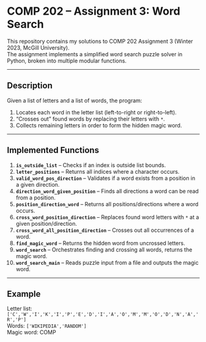 # COMP 202 – Assignment 3: Word Search

This repository contains my solutions to COMP 202 Assignment 3 (Winter 2023, McGill University).  
The assignment implements a simplified word search puzzle solver in Python, broken into multiple modular functions.

---

## Description
Given a list of letters and a list of words, the program:
1. Locates each word in the letter list (left-to-right or right-to-left).
2. “Crosses out” found words by replacing their letters with `*`.
3. Collects remaining letters in order to form the hidden magic word.

---

## Implemented Functions
1. **`is_outside_list`** – Checks if an index is outside list bounds.  
2. **`letter_positions`** – Returns all indices where a character occurs.  
3. **`valid_word_pos_direction`** – Validates if a word exists from a position in a given direction.  
4. **`direction_word_given_position`** – Finds all directions a word can be read from a position.  
5. **`position_direction_word`** – Returns all positions/directions where a word occurs.  
6. **`cross_word_position_direction`** – Replaces found word letters with `*` at a given position/direction.  
7. **`cross_word_all_position_direction`** – Crosses out all occurrences of a word.  
8. **`find_magic_word`** – Returns the hidden word from uncrossed letters.  
9. **`word_search`** – Orchestrates finding and crossing all words, returns the magic word.  
10. **`word_search_main`** – Reads puzzle input from a file and outputs the magic word.

---

## Example
Letter list:  
`['C','W','I','K','I','P','E','D','I','A','O','M','M','O','D','N','A','R','P']`  
Words: `['WIKIPEDIA','RANDOM']`  
Magic word:  COMP
